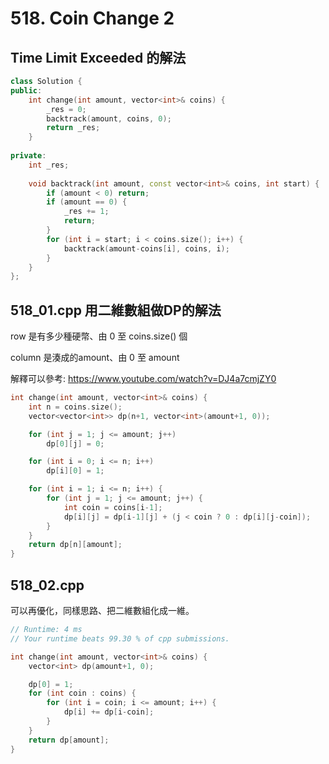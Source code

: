# 518. Coin Change 2

## Time Limit Exceeded 的解法

```cpp
class Solution {
public:
    int change(int amount, vector<int>& coins) {
        _res = 0;
        backtrack(amount, coins, 0);
        return _res;
    }
    
private:
    int _res;
    
    void backtrack(int amount, const vector<int>& coins, int start) {
        if (amount < 0) return;
        if (amount == 0) {
            _res += 1;
            return;
        }
        for (int i = start; i < coins.size(); i++) {
            backtrack(amount-coins[i], coins, i);
        }
    }
};
```

## 518_01.cpp 用二維數組做DP的解法

row 是有多少種硬幣、由 0 至 coins.size() 個

column 是湊成的amount、由 0 至 amount

解釋可以參考: https://www.youtube.com/watch?v=DJ4a7cmjZY0

```cpp
int change(int amount, vector<int>& coins) {
    int n = coins.size();
    vector<vector<int>> dp(n+1, vector<int>(amount+1, 0));

    for (int j = 1; j <= amount; j++)
        dp[0][j] = 0;

    for (int i = 0; i <= n; i++)
        dp[i][0] = 1;

    for (int i = 1; i <= n; i++) {
        for (int j = 1; j <= amount; j++) {
            int coin = coins[i-1];
            dp[i][j] = dp[i-1][j] + (j < coin ? 0 : dp[i][j-coin]);
        }
    }
    return dp[n][amount];
}
```


## 518_02.cpp

可以再優化，同樣思路、把二維數組化成一維。

```cpp
// Runtime: 4 ms
// Your runtime beats 99.30 % of cpp submissions.

int change(int amount, vector<int>& coins) {
    vector<int> dp(amount+1, 0);

    dp[0] = 1;
    for (int coin : coins) {
        for (int i = coin; i <= amount; i++) {
            dp[i] += dp[i-coin];
        }
    }
    return dp[amount];
}
```
